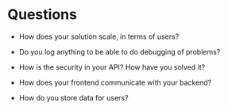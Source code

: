 # Questions

 - How does your solution scale, in terms of users?

 - Do you log anything to be able to do debugging of problems?

 - How is the security in your API? How have you solved it?

 - How does your frontend communicate with your backend?

 - How do you store data for users?